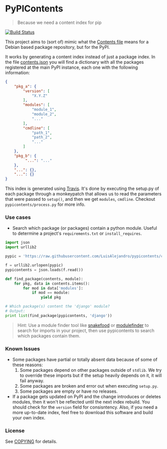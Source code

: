 # PyPIContents

> Because we need a content index for pip

[![Build Status](https://travis-ci.org/LuisAlejandro/pypicontents.svg?branch=master)](https://travis-ci.org/LuisAlejandro/pypicontents)

This project aims to (sort of) mimic what the [Contents file](https://www.debian.org/distrib/packages#search_contents) means for a Debian
based package repository, but for the PyPI.

It works by generating a content index instead of just a package index. In the
file [contents.json](https://github.com/LuisAlejandro/pypicontents/blob/contents/contents.json)
you will find a dictionary with all the packages registered at the main PyPI instance,
each one with the following information:

```json
{
    "pkg_a": {
        "version": [
            "X.Y.Z"
        ],
        "modules": [
            "module_1",
            "module_2",
            "..."
        ],
        "cmdline": [
            "path_1",
            "path_2",
            "..."
        ]
    },
    "pkg_b": {
         "...": "..."
    },
    "...": {},
    "...": {}
}
```

This index is generated using [Travis](https://travis-ci.org/LuisAlejandro/pypicontents). It's done by executing the setup.py of each package through a monkeypatch that allows us to read the parameters that were passed to `setup()`, and then we get `modules`, `cmdline`. Checkout `pypicontents/process.py` for more info.


### Use cases

* Search which package (or packages) contain a python module. Useful to determine a project's `requirements.txt` or `install_requires`.

```python
import json
import urllib2

pypic = 'https://raw.githubusercontent.com/LuisAlejandro/pypicontents/contents/contents.json'

f = urllib2.urlopen(pypic)
pypicontents = json.loads(f.read())

def find_package(contents, module):
    for pkg, data in contents.items():
        for mod in data['modules']:
            if mod == module:
                yield pkg

# Which package(s) content the 'django' module?
# Output: 
print list(find_package(pypicontents, 'django'))
```

> Hint: Use a module finder tool like [snakefood](https://bitbucket.org/blais/snakefood) or [modulefinder](https://docs.python.org/2/library/modulefinder.html) to search for imports in your project, then use pypicontents to search which packages contain them.


### Known Issues

* Some packages have partial or totally absent data because of some of these
  reasons:
    1. Some packages depend on other packages outside of `stdlib`. We try to
       override these imports but if the setup heavily depends on it, it will fail anyway.
    2. Some packages are broken and error out when executing `setup.py`.
    3. Some packages are empty or have no releases.
* If a package gets updated on PyPI and the change introduces or deletes
  modules, then it won't be reflected until the next index rebuild. You
  should check for the `version` field for consisntency. Also, if you need a
  more up-to-date index, feel free to download this software and build your own
  index.

### License

See [COPYING](COPYING.md) for details.
